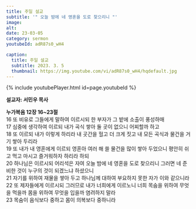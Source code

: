 ```yaml
---
title: 주일 설교
subtitle: '" 오늘 밤에 네 영혼을 도로 찾으리니 "'
image: 
alt:
date: 23-03-05
category: sermon
youtubeId: adR87s0_wH4

caption:
  title: 주일 설교
  subtitle: 2023. 3. 5
  thumbnail: https://img.youtube.com/vi/adR87s0_wH4/hqdefault.jpg
---
```

{% include youtubePlayer.html id=page.youtubeId %}

**설교자: 서민우 목사**
<div class="bible-text overflow-auto mt-0 mb-0">
<b>누가복음 12장 16~23절</b><br>
16 또 비유로 그들에게 말하여 이르시되 한 부자가 그 밭에 소출이 풍성하매<br>
17 심중에 생각하여 이르되 내가 곡식 쌓아 둘 곳이 없으니 어찌할까 하고 <br>
18 또 이르되 내가 이렇게 하리라 내 곳간을 헐고 더 크게 짓고 내 모든 곡식과 물건을 거기 쌓아 두리라<br>
19 또 내가 내 영혼에게 이르되 영혼아 여러 해 쓸 물건을 많이 쌓아 두었으니 평안히 쉬고 먹고 마시고 즐거워하자 하리라 하되<br>
20 하나님은 이르시되 어리석은 자여 오늘 밤에 네 영혼을 도로 찾으리니 그러면 네 준비한 것이 누구의 것이 되겠느냐 하셨으니<br>
21 자기를 위하여 재물을 쌓아 두고 하나님께 대하여 부요하지 못한 자가 이와 같으니라<br>
22 또 제자들에게 이르시되 그러므로 내가 너희에게 이르노니 너희 목숨을 위하여 무엇을 먹을까 몸을 위하여 무엇을 입을까 염려하지 말라<br>
23 목숨이 음식보다 중하고 몸이 의복보다 중하니라<br>
</div>
